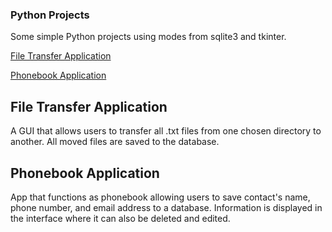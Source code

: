 ### **Python Projects**

 Some simple Python projects using modes from sqlite3 and tkinter.

 [File Transfer Application](https://github.com/rossmatt707/Python_Projects/tree/main/File%20Tranfer%20Part%203%20Assignment)

 [Phonebook Application](https://github.com/rossmatt707/Python_Projects/tree/main/project_phonebook)

 ## **File Transfer Application**
 
 A GUI that allows users to transfer all .txt files from one chosen directory to another. All moved files are saved to the database.

 ## **Phonebook Application**

App that functions as phonebook allowing users to save contact's name, phone number, and email address to a database. Information is displayed in the interface where it can also be deleted and edited.
